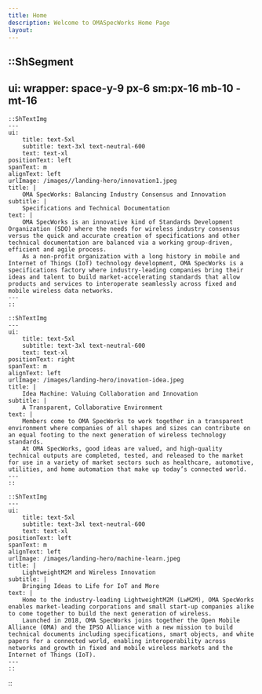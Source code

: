 ```yaml
---
title: Home
description: Welcome to OMASpecWorks Home Page
layout: 
---
```


::ShSegment
---
ui:
    wrapper: space-y-9 px-6 sm:px-16 mb-10 -mt-16
---
    ::ShTextImg
    ---
    ui:
        title: text-5xl
        subtitle: text-3xl text-neutral-600
        text: text-xl
    positionText: left
    spanText: m
    alignText: left
    urlImage: /images//landing-hero/innovation1.jpeg
    title: |
        OMA SpecWorks: Balancing Industry Consensus and Innovation
    subtitle: |
        Specifications and Technical Documentation
    text: |
        OMA SpecWorks is an innovative kind of Standards Development Organization (SDO) where the needs for wireless industry consensus versus the quick and accurate creation of specifications and other technical documentation are balanced via a working group-driven, efficient and agile process.
        As a non-profit organization with a long history in mobile and Internet of Things (IoT) technology development, OMA SpecWorks is a specifications factory where industry-leading companies bring their ideas and talent to build market-accelerating standards that allow products and services to interoperate seamlessly across fixed and mobile wireless data networks.
    ---
    ::

    ::ShTextImg
    ---
    ui:
        title: text-5xl
        subtitle: text-3xl text-neutral-600
        text: text-xl
    positionText: right
    spanText: m
    alignText: left
    urlImage: /images/landing-hero/inovation-idea.jpeg
    title: |
        Idea Machine: Valuing Collaboration and Innovation
    subtitle: |
        A Transparent, Collaborative Environment
    text: |
        Members come to OMA SpecWorks to work together in a transparent environment where companies of all shapes and sizes can contribute on an equal footing to the next generation of wireless technology standards.
        At OMA SpecWorks, good ideas are valued, and high-quality technical outputs are completed, tested, and released to the market for use in a variety of market sectors such as healthcare, automotive, utilities, and home automation that make up today’s connected world.
    ---
    ::

    ::ShTextImg
    ---
    ui:
        title: text-5xl
        subtitle: text-3xl text-neutral-600
        text: text-xl
    positionText: left
    spanText: m
    alignText: left
    urlImage: /images/landing-hero/machine-learn.jpeg
    title: |
        LightweightM2M and Wireless Innovation
    subtitle: |
        Bringing Ideas to Life for IoT and More
    text: |
        Home to the industry-leading LightweightM2M (LwM2M), OMA SpecWorks enables market-leading corporations and small start-up companies alike to come together to build the next generation of wireless.
        Launched in 2018, OMA SpecWorks joins together the Open Mobile Alliance (OMA) and the IPSO Alliance with a new mission to build technical documents including specifications, smart objects, and white papers for a connected world, enabling interoperability across networks and growth in fixed and mobile wireless markets and the Internet of Things (IoT).
    ---
    ::
::